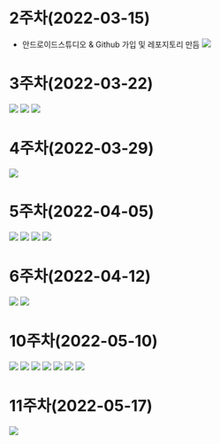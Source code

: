 # 2주차(2022-03-15)
- 안드로이드스튜디오 & Github 가입 및 레포지토리 만듬
<img width="" height="" src="./pic/2st.png"></img>

# 3주차(2022-03-22)
<img width="" height="" src="./pic/3st_app.png"></img>
<img width="" height="" src="./pic/네이버접속하기.png"></img>
<img width="" height="" src="./pic/전화걸기.png"></img>

# 4주차(2022-03-29)
<img width="" height="" src="./pic/메세지.png"></img>

# 5주차(2022-04-05)
<img width="" height="" src="./pic/소스파일1).png"></img>
<img width="" height="" src="./pic/소스파일 2).png"></img>
<img width="" height="" src="./pic/결과 파일 1).png"></img>
<img width="" height="" src="./pic/결과 파일 2).png"></img>

# 6주차(2022-04-12)
<img width="" height="" src="./pic/넓이 값.png"></img>
<img width="" height="" src="./pic/높이 값.png"></img>

# 10주차(2022-05-10)
<img width="" height="" src="./pic/메뉴화면띄우기.PNG"></img>
<img width="" height="" src="./pic/메뉴엑티비티.PNG"></img>
<img width="" height="" src="./pic/메서드호출됨.PNG"></img>
<img width="" height="" src="./pic/응답으로전달됨.PNG"></img>
<img width="" height="" src="./pic/Menu.PNG"></img>
<img width="" height="" src="./pic/Main(1).PNG"></img>
<img width="" height="" src="./pic/Main(2).PNG"></img>

# 11주차(2022-05-17)
<img width="" height="" src="./pic/웹으로 요청하기.png"></img>

